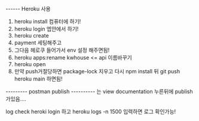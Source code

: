 ------ Heroku 사용

1. heroku install 컴퓨터에 하기!
2. heroku login 엡안에서 하기!
3. heroku create
4. payment 세팅해주고
5. 그다음 헤로쿠 들어가서 env 설정 해주면됨!
6. heroku apps:rename kwhouse <= api 이름바꾸기
7. heroku open
8. 만약 push거절당하면 package-lock 지우고 다시 npm install 뒤 git push heroku main 하면됨!

--------- postman publish ----------
는 view documentation 누른뒤에 publish 가있음....

log check
heroki login 하고
heroku logs -n 1500 입력하면 로그 확인가능!
